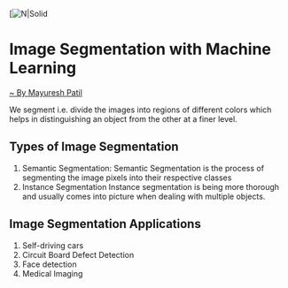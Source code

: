 [![N|Solid](https://missinglink.ai/wp-content/uploads/2019/03/what-is-image-segmentation-e1553795451244.png)
# Image Segmentation with Machine Learning
[~ By Mayuresh Patil]()

We segment i.e. divide the images into regions of different colors which helps in distinguishing an object from the other at a finer level.

## Types of Image Segmentation
1. Semantic Segmentation:
Semantic Segmentation is the process of segmenting the image pixels into their respective classes
2. Instance Segmentation
Instance segmentation is being more thorough and usually comes into picture when dealing with multiple objects.

## Image Segmentation Applications
1. Self-driving cars
2. Circuit Board Defect Detection
3. Face detection
4. Medical Imaging
